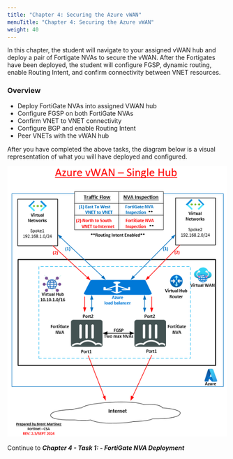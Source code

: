 ```yaml
---
title: "Chapter 4: Securing the Azure vWAN"
menuTitle: "Chapter 4: Securing the Azure vWAN"
weight: 40
---
```



In this chapter, the student will navigate to your assigned vWAN hub and deploy a pair of Fortigate NVAs to secure the vWAN.  After the Fortigates have been deployed, the student will configure FGSP, dynamic routing, enable Routing Intent, and confirm connectivity between VNET resources.

### Overview
- Deploy FortiGate NVAs into assigned VWAN hub
- Configure FGSP on both FortiGate NVAs
- Confirm VNET to VNET connectivity
- Configure BGP and enable Routing Intent
- Peer VNETs with the vWAN hub


After you have completed the above tasks, the diagram below is a visual representation of what you will have deployed and configured.

![](../images/1_1-az-vwan-single-hub-ra.PNG)

Continue to ***Chapter 4 - Task 1: - FortiGate NVA Deployment***
